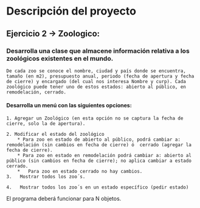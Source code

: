 # Descripción del proyecto

## Ejercicio 2 -> Zoologico:

### Desarrolla una clase que almacene información relativa a los zoológicos existentes en el mundo.

	De cada zoo se conoce el nombre, ciudad y país donde se encuentra, tamaño (en m2), presupuesto anual, periodo (fecha de apertura y fecha de cierre) y encargado (del cual nos interesa Nombre y curp). Cada zoológico puede tener uno de estos estados: abierto al público, en remodelación, cerrado.

####  Desarrolla un menú con las siguientes opciones:

	1. Agregar un Zoológico (en esta opción no se captura la fecha de cierre, solo la de apertura).

	2. Modificar el estado del zoológico
		* Para zoo en estado de abierto al público, podrá cambiar a: remodelación (sin cambios en fecha de cierre) ó  cerrado (agregar la fecha de cierre).
		* Para zoo en estado en remodelación podrá cambiar a: abierto al público (sin cambios en fecha de cierre); no aplica cambiar a estado cerrado.
		*	Para zoo en estado cerrado no hay cambios.
	3.   Mostrar todos los zoo´s.

	4.   Mostrar todos los zoo´s en un estado específico (pedir estado)

 El programa deberá funcionar para N objetos.
